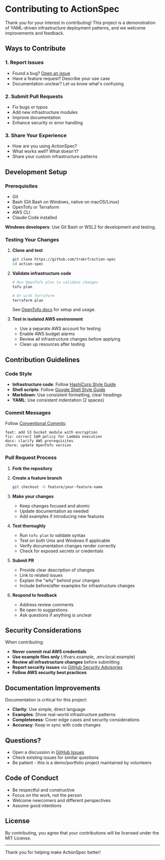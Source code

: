 # Contributing to ActionSpec

Thank you for your interest in contributing! This project is a demonstration of YAML-driven infrastructure deployment patterns, and we welcome improvements and feedback.

## Ways to Contribute

### 1. Report Issues
- Found a bug? [Open an issue](https://github.com/trakrf/action-spec/issues)
- Have a feature request? Describe your use case
- Documentation unclear? Let us know what's confusing

### 2. Submit Pull Requests
- Fix bugs or typos
- Add new infrastructure modules
- Improve documentation
- Enhance security or error handling

### 3. Share Your Experience
- How are you using ActionSpec?
- What works well? What doesn't?
- Share your custom infrastructure patterns

## Development Setup

### Prerequisites
- Git
- Bash (Git Bash on Windows, native on macOS/Linux)
- OpenTofu or Terraform
- AWS CLI
- Claude Code installed

**Windows developers**: Use Git Bash or WSL2 for development and testing.

### Testing Your Changes

1. **Clone and test**
   ```bash
   git clone https://github.com/trakrf/action-spec
   cd action-spec
   ```

2. **Validate infrastructure code**
   ```bash
   # Run OpenTofu plan to validate changes
   tofu plan

   # Or with Terraform
   terraform plan
   ```

   See [OpenTofu docs](https://opentofu.org/docs/intro/) for setup and usage.

3. **Test in isolated AWS environment**
   - Use a separate AWS account for testing
   - Enable AWS budget alarms
   - Review all infrastructure changes before applying
   - Clean up resources after testing

## Contribution Guidelines

### Code Style
- **Infrastructure code**: Follow [HashiCorp Style Guide](https://developer.hashicorp.com/terraform/language/style)
- **Shell scripts**: Follow [Google Shell Style Guide](https://google.github.io/styleguide/shellguide.html)
- **Markdown**: Use consistent formatting, clear headings
- **YAML**: Use consistent indentation (2 spaces)

### Commit Messages
Follow [Conventional Commits](https://www.conventionalcommits.org/):
```
feat: add S3 bucket module with encryption
fix: correct IAM policy for Lambda execution
docs: clarify AWS prerequisites
chore: update OpenTofu version
```

### Pull Request Process

1. **Fork the repository**
2. **Create a feature branch**
   ```bash
   git checkout -b feature/your-feature-name
   ```

3. **Make your changes**
   - Keep changes focused and atomic
   - Update documentation as needed
   - Add examples if introducing new features

4. **Test thoroughly**
   - Run `tofu plan` to validate syntax
   - Test on both Unix and Windows if applicable
   - Verify documentation changes render correctly
   - Check for exposed secrets or credentials

5. **Submit PR**
   - Provide clear description of changes
   - Link to related issues
   - Explain the "why" behind your changes
   - Include before/after examples for infrastructure changes

6. **Respond to feedback**
   - Address review comments
   - Be open to suggestions
   - Ask questions if anything is unclear

## Security Considerations

When contributing:
- **Never commit real AWS credentials**
- **Use example files only** (.tfvars.example, .env.local.example)
- **Review all infrastructure changes** before submitting
- **Report security issues** via [GitHub Security Advisories](https://github.com/trakrf/action-spec/security/advisories/new)
- **Follow AWS security best practices**

## Documentation Improvements

Documentation is critical for this project:
- **Clarity**: Use simple, direct language
- **Examples**: Show real-world infrastructure patterns
- **Completeness**: Cover edge cases and security considerations
- **Accuracy**: Keep in sync with code changes

## Questions?

- Open a discussion in [GitHub Issues](https://github.com/trakrf/action-spec/issues)
- Check existing issues for similar questions
- Be patient - this is a demo/portfolio project maintained by volunteers

## Code of Conduct

- Be respectful and constructive
- Focus on the work, not the person
- Welcome newcomers and different perspectives
- Assume good intentions

## License

By contributing, you agree that your contributions will be licensed under the MIT License.

---

Thank you for helping make ActionSpec better!
